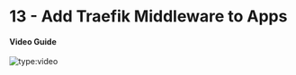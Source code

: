 # 13 - Add Traefik Middleware to Apps

#### Video Guide

![type:video](https://www.youtube.com/embed/TKh7NXjk91w)

